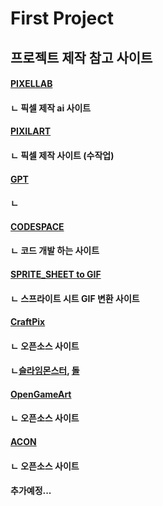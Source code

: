 # First Project
## 프로젝트 제작 참고 사이트
#### [PIXELLAB](https://www.pixellab.ai/)
#### ㄴ 픽셀 제작 ai 사이트
#### [PIXILART](https://www.pixilart.com/)
#### ㄴ 픽셀 제작 사이트 (수작업)
#### [GPT](https://www.chatgpt.com/)
#### ㄴ
#### [CODESPACE](https://github.com/features/codespaces?locale=ko-KR)
#### ㄴ 코드 개발 하는 사이트
#### [SPRITE_SHEET to GIF](https://onlinegiftools.com/convert-sprite-sheet-to-gif)
#### ㄴ 스프라이트 시트 GIF 변환 사이트
#### [CraftPix](https://craftpix.net/download/87606/)
#### ㄴ 오픈소스 사이트
#### ㄴ[슬라임몬스터](https://craftpix.net/freebies/free-slime-mobs-pixel-art-top-down-sprite-pack/), [돌](https://craftpix.net/freebies/free-rocks-and-stones-top-down-pixel-art/)
#### [OpenGameArt](https://opengameart.org/)
#### ㄴ 오픈소스 사이트
#### [ACON](https://www.acon3d.com/ko/category/335?industries=GAME&page=1&tags=1825%7C6241)
#### ㄴ 오픈소스 사이트
#### 추가예정...
